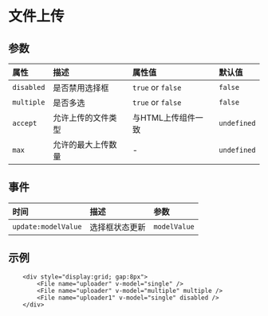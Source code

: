 # 文件上传

## 参数

| 属性       | 描述               | 属性值                 | 默认值     |
| :--------- | :------------------------ | :------------------------------ | :---------- |
| `disabled` | 是否禁用选择框 | `true` or `false`               | `false`     |
| `multiple` | 是否多选 | `true` or `false` | `false` |
| `accept` | 允许上传的文件类型 | 与HTML上传组件一致 | `undefined` |
| `max` | 允许的最大上传数量 | - | `undefined` |

## 事件

| 时间   | 描述               | 参数    |
| :------ | :------------------------ | :------------ |
| `update:modelValue` | 选择框状态更新 | `modelValue` |

## 示例

```vue
    <div style="display:grid; gap:8px">
        <File name="uploader" v-model="single" />
        <File name="uploader" v-model="multiple" multiple />
        <File name="uploader1" v-model="single" disabled />
    </div>
```

<FileExample/>

<script setup>
import FileExample from './FileExample.vue'
</script>